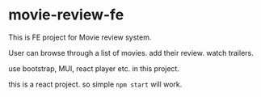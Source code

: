 # movie-review-fe  

This is FE project for Movie review system.

User can browse through a list of movies.
add their review.
watch trailers.

use bootstrap, MUI, react player etc. in this project.  

this is a react project. so simple ``` npm start ``` will work.  
